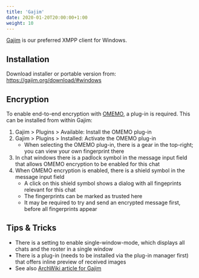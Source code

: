 ```yaml
---
title: 'Gajim'
date: 2020-01-20T20:00:00+1:00
weight: 10
---
```


[Gajim](https://gajim.org/) is our preferred XMPP client for Windows.

## Installation

Download installer or portable version from: https://gajim.org/download/#windows

## Encryption

To enable end-to-end encryption with [OMEMO](/documentation/omemo), a plug-in is required. This can be installed from within Gajim:

1) Gajim > Plugins > Available: Install the OMEMO plug-in
2) Gajim > Plugins > Installed: Activate the OMEMO plug-in 
	- When selecting the OMEMO plug-in, there is a gear in the top-right; you can view your own fingerprint there
4) In chat windows there is a padlock symbol in the message input field that allows OMEMO encryption to be enabled for this chat
5) When OMEMO encryption is enabled, there is a shield symbol  in the message input field
	- A click on this shield symbol shows a dialog with all fingeprints relevant for this chat
	- The fingerprints can be marked as trusted here
	- It may be required to try and send an encrypted message first, before all fingerprints appear

## Tips & Tricks

* There is a setting to enable single-window-mode, which displays all chats and the roster in a single window
* There is a plug-in (needs to be installed via the plug-in manager first) that offers inline preview of received images
* See also [ArchWiki article for Gajim](https://wiki.archlinux.org/index.php/Gajim)
